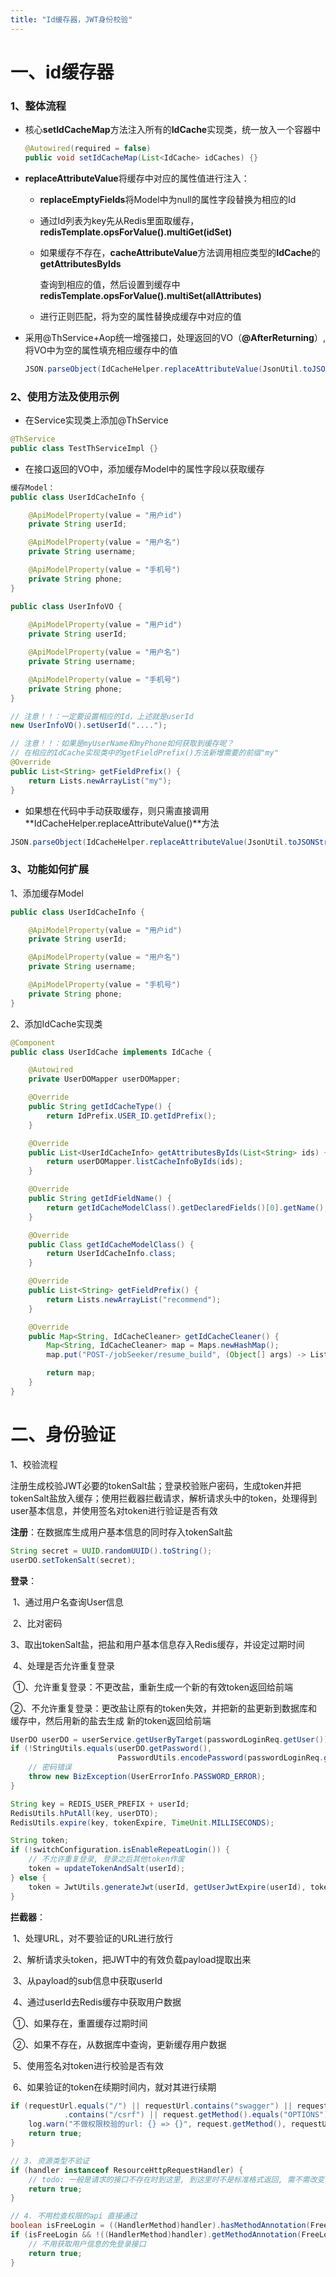 ```yaml
---
title: "Id缓存器，JWT身份校验"
---
```




# 一、id缓存器

### 1、整体流程

* 核心**setIdCacheMap**方法注入所有的**IdCache**实现类，统一放入一个容器中

  ```java
  @Autowired(required = false)
  public void setIdCacheMap(List<IdCache> idCaches) {}
  ```

* **replaceAttributeValue**将缓存中对应的属性值进行注入：

  * **replaceEmptyFields**将Model中为null的属性字段替换为相应的Id

  * 通过Id列表为key先从Redis里面取缓存，**redisTemplate.opsForValue().multiGet(idSet)**

  * 如果缓存不存在，**cacheAttributeValue**方法调用相应类型的**IdCache**的**getAttributesByIds**

    查询到相应的值，然后设置到缓存中**redisTemplate.opsForValue().multiSet(allAttributes)**

  * 进行正则匹配，将为空的属性替换成缓存中对应的值

* 采用@ThService+Aop统一增强接口，处理返回的VO（**@AfterReturning**）,将VO中为空的属性填充相应缓存中的值

  ```java
  JSON.parseObject(IdCacheHelper.replaceAttributeValue(JsonUtil.toJSONStringWithNull(result)), PageResponse.class)
  ```

### 2、使用方法及使用示例

* 在Service实现类上添加@ThService

```java
@ThService
public class TestThServiceImpl {}
```

* 在接口返回的VO中，添加缓存Model中的属性字段以获取缓存

```java
缓存Model：
public class UserIdCacheInfo {

    @ApiModelProperty(value = "用户id")
    private String userId;

    @ApiModelProperty(value = "用户名")
    private String username;

    @ApiModelProperty(value = "手机号")
    private String phone;
}

public class UserInfoVO {
    
    @ApiModelProperty(value = "用户id")
    private String userId;

    @ApiModelProperty(value = "用户名")
    private String username;

    @ApiModelProperty(value = "手机号")
    private String phone;
}

// 注意！！：一定要设置相应的Id，上述就是userId
new UserInfoVO().setUserId("....");

// 注意！！：如果是myUserName和myPhone如何获取到缓存呢？
// 在相应的IdCache实现类中的getFieldPrefix()方法新增需要的前缀"my"
@Override
public List<String> getFieldPrefix() {
    return Lists.newArrayList("my");
}
```

* 如果想在代码中手动获取缓存，则只需直接调用**IdCacheHelper.replaceAttributeValue()**方法

```java
JSON.parseObject(IdCacheHelper.replaceAttributeValue(JsonUtil.toJSONStringWithNull(result)), PageResponse.class)
```

### 3、功能如何扩展

1、添加缓存Model

```java
public class UserIdCacheInfo {

    @ApiModelProperty(value = "用户id")
    private String userId;

    @ApiModelProperty(value = "用户名")
    private String username;

    @ApiModelProperty(value = "手机号")
    private String phone;
}
```

2、添加IdCache实现类

```java
@Component
public class UserIdCache implements IdCache {

    @Autowired
    private UserDOMapper userDOMapper;

    @Override
    public String getIdCacheType() {
        return IdPrefix.USER_ID.getIdPrefix();
    }

    @Override
    public List<UserIdCacheInfo> getAttributesByIds(List<String> ids) {
        return userDOMapper.listCacheInfoByIds(ids);
    }

    @Override
    public String getIdFieldName() {
        return getIdCacheModelClass().getDeclaredFields()[0].getName();
    }

    @Override
    public Class getIdCacheModelClass() {
        return UserIdCacheInfo.class;
    }

    @Override
    public List<String> getFieldPrefix() {
        return Lists.newArrayList("recommend");
    }

    @Override
    public Map<String, IdCacheCleaner> getIdCacheCleaner() {
        Map<String, IdCacheCleaner> map = Maps.newHashMap();
        map.put("POST-/jobSeeker/resume_build", (Object[] args) -> Lists.newArrayList(UserContext.getUserId()));

        return map;
    }
}
```

# 二、身份验证

1、校验流程

注册生成校验JWT必要的tokenSalt盐；登录校验账户密码，生成token并把tokenSalt盐放入缓存；使用拦截器拦截请求，解析请求头中的token，处理得到user基本信息，并使用签名对token进行验证是否有效

**注册**：在数据库生成用户基本信息的同时存入tokenSalt盐

```java
String secret = UUID.randomUUID().toString();
userDO.setTokenSalt(secret);
```

**登录**：

​	1、通过用户名查询User信息

​	2、比对密码

​	3、取出tokenSalt盐，把盐和用户基本信息存入Redis缓存，并设定过期时间

​	4、处理是否允许重复登录

​		①、允许重复登录：不更改盐，重新生成一个新的有效token返回给前端

​		②、不允许重复登录：更改盐让原有的token失效，并把新的盐更新到数据库和缓存中，然后用新的盐去生成				新的token返回给前端

```java
UserDO userDO = userService.getUserByTarget(passwordLoginReq.getUser());
if (!StringUtils.equals(userDO.getPassword(),
                        PasswordUtils.encodePassword(passwordLoginReq.getPassword(), 							userDO.getUserId()))) {
    // 密码错误
    throw new BizException(UserErrorInfo.PASSWORD_ERROR);
}

String key = REDIS_USER_PREFIX + userId;
RedisUtils.hPutAll(key, userDTO);
RedisUtils.expire(key, tokenExpire, TimeUnit.MILLISECONDS);

String token;
if (!switchConfiguration.isEnableRepeatLogin()) {
    // 不允许重复登录, 登录之后其他token作废
    token = updateTokenAndSalt(userId);
} else {
    token = JwtUtils.generateJwt(userId, getUserJwtExpire(userId), tokenSalt, null);
}
```

**拦截器**：

​	1、处理URL，对不要验证的URL进行放行

​	2、解析请求头token，把JWT中的有效负载payload提取出来

​	3、从payload的sub信息中获取userId

​	4、通过userId去Redis缓存中获取用户数据

​		①、如果存在，重置缓存过期时间

​		②、如果不存在，从数据库中查询，更新缓存用户数据

​	5、使用签名对token进行校验是否有效

​	6、如果验证的token在续期时间内，就对其进行续期

```java
if (requestUrl.equals("/") || requestUrl.contains("swagger") || requestUrl.contains("/error") || requestUrl
            .contains("/csrf") || request.getMethod().equals("OPTIONS")) {
    log.warn("不做权限校验的url: {} => {}", request.getMethod(), requestUrl);
    return true;
}

// 3. 资源类型不验证
if (handler instanceof ResourceHttpRequestHandler) {
    // todo: 一般是请求的接口不存在时到这里, 到这里时不是标准格式返回, 需不需改变
    return true;
}

// 4. 不用检查权限的api 直接通过
boolean isFreeLogin = ((HandlerMethod)handler).hasMethodAnnotation(FreeLogin.class);
if (isFreeLogin && !((HandlerMethod)handler).getMethodAnnotation(FreeLogin.class).value()) {
    // 不用获取用户信息的免登录接口
    return true;
}
```


